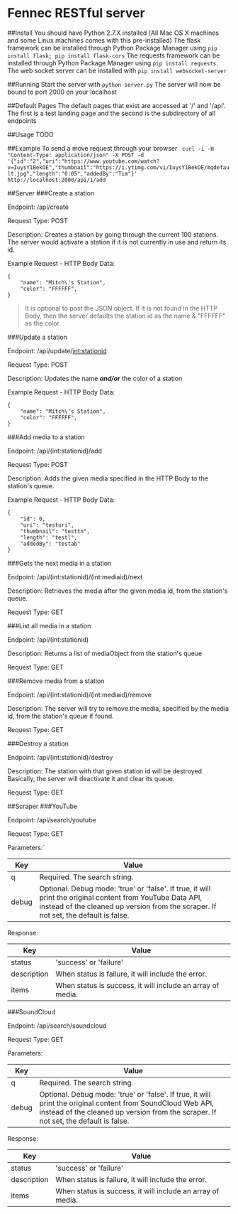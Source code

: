 # Fennec RESTful server

##Install
You should have Python 2.7.X installed (All Mac OS X machines and some Linux machines comes with this pre-installed)
The flask framework can be installed through Python Package Manager using ```pip install flask; pip install flask-cors```
The requests framework can be installed through Python Package Manager using ```pip install requests```. The web socket server can be installed with ```pip install websocket-server```

##Running
Start the server with ```python server.py```
The server will now be bound to port 2000 on your localhost

##Default Pages
The default pages that exist are accessed at '/' and '/api'. The first is a test landing page and the second is the subdirectory of all endpoints

##Usage
TODO

##Example
To send a move request through your browser ``` curl -i -H "Content-Type: application/json" -X POST -d '{"id":"2","uri":"https://www.youtube.com/watch?v=IuysY1BekOE","thumbnail":"https://i.ytimg.com/vi/IuysY1BekOE/mqdefault.jpg","length":"0:05","addedBy":"Tim"}' http://localhost:2000/api/1/add```

##Server
###Create a station

Endpoint: /api/create

Request Type: POST

Description: Creates a station by going through the current 100 stations. The server would activate a station if it is not currently in use and return its id.

Example Request - HTTP Body Data: 
```
{
	"name": "Mitch\'s Station",
	"color": "FFFFFF",
}
```
> It is optional to post the JSON object. If it is not found in the HTTP Body, then the server defaults the station id as the name & "FFFFFF" as the color.

###Update a station

Endpoint: /api/update/<int:stationid>

Request Type: POST

Description: Updates the name ***and/or*** the color of a station

Example Request - HTTP Body Data: 
```
{
	"name": "Mitch\'s Station",
	"color": "FFFFFF",
}
```

###Add media to a station

Endpoint: /api/(int:stationid)/add

Request Type: POST

Description: Adds the given media specified in the HTTP Body to the station's queue.

Example Request - HTTP Body Data: 
```
{
	"id": 0,
	"uri": "testuri",
	"thumbnail": "testtn",
	"length": "testl",
	"addedBy": "testab"
}
```

###Gets the next media in a station

Endpoint: /api/(int:stationid)/(int:mediaid)/next

Description: Retrieves the media after the given media id, from the station's queue.

Request Type: GET

###List all media in a station

Endpoint: /api/(int:stationid)

Description: Returns a list of mediaObject from the station's queue

Request Type: GET

###Remove media from a station

Endpoint: /api/(int:stationid)/(int:mediaid)/remove

Description: The server will try to remove the media, specified by the media id, from the station's queue if found.

Request Type: GET

###Destroy a station

Endpoint: /api/(int:stationid)/destroy

Description: The station with that given station id will be destroyed. Basically, the server will deactivate it and clear its queue.

Request Type: GET


##Scraper
###YouTube

Endpoint: /api/search/youtube

Request Type: GET

Parameters:`

| Key | Value                                                                      |
|-----|----------------------------------------------------------------------------|
| q   | Required. The search string.                                               |
| debug | Optional. Debug mode: 'true' or 'false'. If true, it will print the original content from YouTube Data API, instead of the cleaned up version from the scraper. If not set, the default is false. |

Response:

| Key         | Value                                                      |
|-------------|------------------------------------------------------------|
| status      | 'success' or 'failure'                                     |
| description | When status is failure, it will include the error.         |
| items       | When status is success, it will include an array of media. |

###SoundCloud

Endpoint: /api/search/soundcloud

Request Type: GET

Parameters:

| Key | Value                                                                      |
|-----|----------------------------------------------------------------------------|
| q   | Required. The search string.                                               |
| debug | Optional. Debug mode: 'true' or 'false'. If true, it will print the original content from SoundCloud Web API, instead of the cleaned up version from the scraper. If not set, the default is false. |

Response:

| Key         | Value                                                      |
|-------------|------------------------------------------------------------|
| status      | 'success' or 'failure'                                     |
| description | When status is failure, it will include the error.         |
| items       | When status is success, it will include an array of media. |
